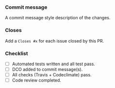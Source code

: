 ### Commit message

A commit message style description of the changes.

### Closes

Add a `Closes #x` for each issue closed by this PR.

### Checklist

* [ ] Automated tests written and all test pass.
* [ ] DCO added to commit message(s).
* [ ] All checks (Travis + Codeclimate) pass.
* [ ] Code review completed.
